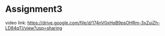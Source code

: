 # Assignment3
video link: https://drive.google.com/file/d/174nV0xHqB9psOHRm-3xZuiZh-LD84qTI/view?usp=sharing
